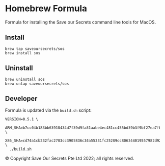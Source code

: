 # Homebrew Formula

Formula for installing the Save our Secrets command line tools for MacOS.

## Install

```
brew tap saveoursecrets/sos
brew install sos
```

## Uninstall

```
brew uninstall sos
brew untap saveoursecrets/sos
```

## Developer

Formula is updated via the `build.sh` script:

```
VERSION=0.5.1 \
  ARM_SHA=b7cc04b183bb63918434d7f39d9fa31aabe4ec481cc455bd39b3f9bf27ea7f02 \
  X86_SHA=cd74a1cb232fac2783cc3905836c34a55331fc25289cc806344019557982d92d \
  ./build.sh
```

© Copyright Save Our Secrets Pte Ltd 2022; all rights reserved.
